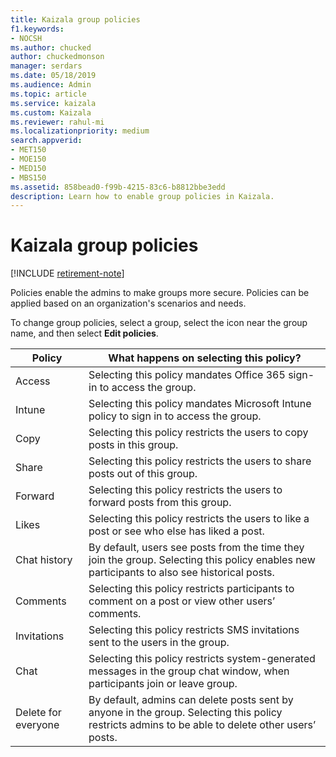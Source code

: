 ```yaml
---
title: Kaizala group policies
f1.keywords:
- NOCSH
ms.author: chucked
author: chuckedmonson
manager: serdars
ms.date: 05/18/2019
ms.audience: Admin
ms.topic: article
ms.service: kaizala
ms.custom: Kaizala
ms.reviewer: rahul-mi
ms.localizationpriority: medium
search.appverid:
- MET150
- MOE150
- MED150
- MBS150
ms.assetid: 858bead0-f99b-4215-83c6-b8812bbe3edd
description: Learn how to enable group policies in Kaizala.
---
```


# Kaizala group policies

[!INCLUDE [retirement-note](includes/retirement-note.md)]

Policies enable the admins to make groups more secure. Policies can be applied based on an organization's scenarios and needs.

To change group policies, select a group, select the icon near the group name, and then select **Edit policies**.

|Policy    |What happens on selecting this policy?  |
|----------|---------|
|Access    |Selecting this policy mandates Office 365 sign-in to access the group.         |
|Intune    |Selecting this policy mandates Microsoft Intune policy to sign in to access the group.         |
|Copy      |Selecting this policy restricts the users to copy posts in this group.         |
|Share     |Selecting this policy restricts the users to share posts out of this group.         |
|Forward   |Selecting this policy restricts the users to forward posts from this group.         |
|Likes     |Selecting this policy restricts the users to like a post or see who else has liked a post.         |
|Chat history |By default, users see posts from the time they join the group. Selecting this policy enables new participants to also see historical posts.         |
|Comments  |Selecting this policy restricts participants to comment on a post or view other users’ comments.         |
|Invitations  |Selecting this policy restricts SMS invitations sent to the users in the group.         |
|Chat      |Selecting this policy restricts system-generated messages in the group chat window, when participants join or leave group.         |
|Delete for everyone     |By default, admins can delete posts sent by anyone in the group. Selecting this policy restricts admins to be able to delete other users’ posts.         |


